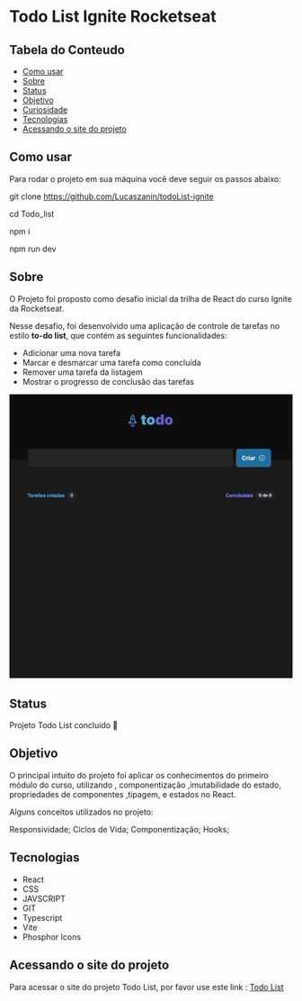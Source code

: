# Todo List Ignite Rocketseat

## Tabela do Conteudo

<ul>
<li><a href="#como-usar">Como usar</li>
<li><a href="#sobre">Sobre</a></li>
<li><a href="#status">Status</a></li>
<li><a href="#objetivo">Objetivo</a></li>
<li><a href="#curiosidade">Curiosidade</a></li>
<li><a href="#tenologias">Tecnologias</a></li>
<li><a href="#acessando-o-site">Acessando o site do projeto</a></li>
</ul>

## Como usar

Para rodar o projeto em sua máquina você deve seguir os passos abaixo:

git clone https://github.com/Lucaszanin/todoList-ignite

cd Todo_list<br>

npm i<br>

npm run dev<br>

## Sobre

O Projeto foi proposto como desafio inicial da trilha de React do curso Ignite da Rocketseat.

Nesse desafio, foi desenvolvido uma aplicação de controle de tarefas no estilo **to-do list**, que contém as seguintes funcionalidades:

- Adicionar uma nova tarefa
- Marcar e desmarcar uma tarefa como concluída
- Remover uma tarefa da listagem
- Mostrar o progresso de conclusão das tarefas

<img src="./src/assets//todolist.gif"/>

## Status

Projeto Todo List concluido 🎯

## Objetivo

O principal intuito do projeto foi aplicar os conhecimentos do primeiro módulo do curso, utilizando , componentização ,imutabilidade do estado, propriedades de componentes ,tipagem, e estados no React.

Alguns conceitos utilizados no projeto:

Responsividade;
Ciclos de Vida;
Componentização;
Hooks;

## Tecnologias

<ul>
<li>React</li>
<li>CSS</li>
<li>JAVSCRIPT</li>
<li>GIT</li>
<li>Typescript</li>
<li>Vite</li>
<li>Phosphor Icons</li>
</ul>

## Acessando o site do projeto

Para acessar o site do projeto Todo List, por favor use este link : <a href="https://todo-list-gamma-teal.vercel.app" target="_blank"> Todo List</a>
